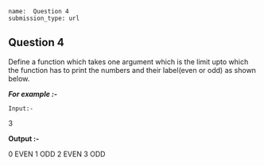 ```ngMeta
name:  Question 4
submission_type: url
```
## Question 4

Define a function which takes one argument which is the limit upto which the function has to print the numbers and their label(even or odd) as shown below.



***For example :-*** 

`Input:-` 


3


**Output :-**


0 EVEN
1 ODD
2 EVEN
3 ODD

